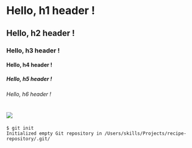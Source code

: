 # Hello, h1  header !
## Hello, h2  header !
### Hello, h3  header !
#### Hello, h4  header !
##### Hello, h5  header !
###### Hello, h6  header !
# ![](https://octodex.github.com/images/yaktocat.png)

```
$ git init
Initialized empty Git repository in /Users/skills/Projects/recipe-repository/.git/
```
